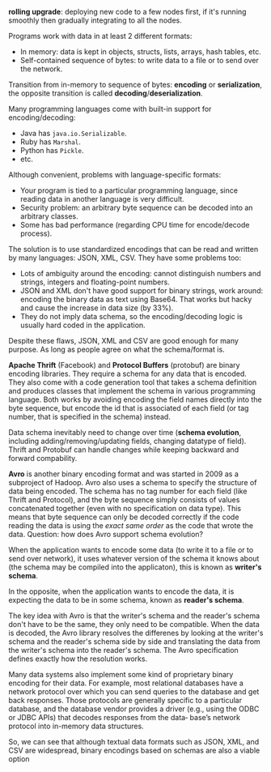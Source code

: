 **rolling upgrade**: deploying new code to a few nodes first, if it's running smoothly then gradually integrating to all the nodes.

Programs work with data in at least 2 different formats:
- In memory: data is kept in objects, structs, lists, arrays, hash tables, etc.
- Self-contained sequence of bytes: to write data to a file or to send over the network.

Transition from in-memory to sequence of bytes: **encoding** or **serialization**, the opposite transition is called **decoding**/**deserialization**.

Many programming languages come with built-in support for encoding/decoding:
- Java has `java.io.Serializable`.
- Ruby has `Marshal`.
- Python has `Pickle`.
- etc.

Although convenient, problems with language-specific formats:
- Your program is tied to a particular programming language, since reading data in another language is very difficult.
- Security problem: an arbitrary byte sequence can be decoded into an arbitrary classes.
- Some has bad performance (regarding CPU time for encode/decode process).

The solution is to use standardized encodings that can be read and written by many languages: JSON, XML, CSV. They have some problems too:
- Lots of ambiguity around the encoding: cannot distinguish numbers and strings, integers and floating-point numbers.
- JSON and XML don't have good support for binary strings, work around: encoding the binary data as text using Base64. That works but hacky and cause the increase in data size (by 33%).
- They do not imply data schema, so the encoding/decoding logic is usually hard coded in the application.

Despite these flaws, JSON, XML and CSV are good enough for many purpose. As long as people agree on what the schema/format is.

**Apache Thrift** (Facebook) and **Protocol Buffers** (protobuf) are binary encoding libraries. They require a schema for any data that is encoded. They also come with a code generation tool that takes a schema definition and produces classes that implement the schema in various programming language. Both works by avoiding encoding the field names directly into the byte sequence, but encode the id that is associated of each field (or tag number, that is specified in the schema) instead.

Data schema inevitably need to change over time (**schema evolution**, including adding/removing/updating fields, changing datatype of field). Thrift and Protobuf can handle changes while keeping backward and forward compability.

**Avro** is another binary encoding format and was started in 2009 as a subproject of Hadoop. Avro also uses a schema to specify the structure of data being encoded. The schema has no tag number for each field (like Thrift and Protocol), and the byte sequence simply consists of values concatenated together (even with no specification on data type). This means that byte sequence can only be decoded correctly if the code reading the data is using the _exact same order_ as the code that wrote the data. Question: how does Avro support schema evolution?

When the application wants to encode some data (to write it to a file or to send over network), it uses whatever version of the schema it knows about (the schema may be compiled into the applicaton), this is known as **writer's schema**.

In the opposite, when the application wants to encode the data, it is expecting the data to be in some schema, known as **reader's schema**.

The key idea with Avro is that the writer's schema and the reader's schema don't have to be the same, they only need to be compatible. When the data is decoded, the Avro library resolves the differenes by looking at the writer's schema and the reader's schema side by side and translating the data from the writer's schema into the reader's schema. The Avro specification defines exactly how the resolution works.

Many data systems also implement some kind of proprietary binary encoding for their data. For example, most relational databases have a network protocol over which you can send queries to the database and get back responses. Those protocols are generally specific to a particular database, and the database vendor provides a driver (e.g., using the ODBC or JDBC APIs) that decodes responses from the data‐ base’s network protocol into in-memory data structures.

So, we can see that although textual data formats such as JSON, XML, and CSV are widespread, binary encodings based on schemas are also a viable option
